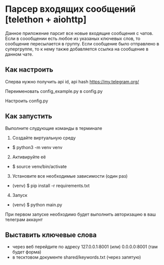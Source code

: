 # Парсер входящих сообщений [telethon + aiohttp]

Данное приложение парсит все новые входящие сообщения с чатов. Если в соообщении есть любое из указаных ключевых слов, то сообщение пересылается в группу. Если сообщение было отправлено в супергруппе, то к нему также добавляется ссылка на сообщение в данном чате.


## Как настроить

Сперва нужно получить api id, api hash
<a href="https://my.telegram.org/">https://my.telegram.org/</a>

Переименовать config_example.py в config.py

Настроить config.py


## Как запустить

Выполните слудующие команды в терминале

1. Создайте виртуальную среду
 - $ python3 -m venv venv
2. Активируйте её
 - $ source venv/bin/activate
3. Установите все необходимые зависимости (один раз)
 - (venv) $ pip install -r requirements.txt
4. Запуск
- (venv) $ python main.py

При первом запуске необходимо будет выполнить авторизацию в ваш телеграм аккаунт

## Выставить ключевые слова

- через веб перейдите по адресу 127.0.0.1:8001 (или) 0.0.0.0:8001 (там будет форма)
- в тесктовом документе shared/keywords.txt (через запятую)